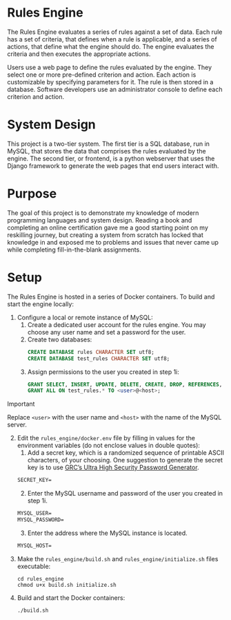# Rules Engine
The Rules Engine evaluates a series of rules against a set of data. Each rule has a set of criteria, that defines when a rule is applicable, and a series of actions, that define what the engine should do. The engine evaluates the criteria and then executes the appropriate actions.

Users use a web page to define the rules evaluated by the engine. They select one or more pre-defined criterion and action. Each action is customizable by specifying parameters for it. The rule is then stored in a database. Software developers use an administrator console to define each criterion and action.

# System Design
This project is a two-tier system. The first tier is a SQL database, run in MySQL, that stores the data that comprises the rules evaluated by the engine. The second tier, or frontend, is a python webserver that uses the Django framework to generate the web pages that end users interact with.

# Purpose
The goal of this project is to demonstrate my knowledge of modern programming languages and system design. Reading a book and completing an online certification gave me a good starting point on my reskilling journey, but creating a system from scratch has locked that knowledge in and exposed me to problems and issues that never came up while completing fill-in-the-blank assignments.

# Setup
The Rules Engine is hosted in a series of Docker containers. To build and start the engine locally:
1. Configure a local or remote instance of MySQL:
   1. Create a dedicated user account for the rules engine. You may choose any user name and set a password for the user.
   2. Create two databases:
      ```SQL
      CREATE DATABASE rules CHARACTER SET utf8;
      CREATE DATABASE test_rules CHARACTER SET utf8;
      ```
   3. Assign permissions to the user you created in step 1i:
       ```SQL
       GRANT SELECT, INSERT, UPDATE, DELETE, CREATE, DROP, REFERENCES, INDEX, ALTER ON rules.* TO <user>@<host>;
       GRANT ALL ON test_rules.* TO <user>@<host>;
       ```
> [!IMPORTANT]
> Replace `<user>` with the user name and `<host>` with the name of the MySQL server.
2. Edit the `rules_engine/docker.env` file by filling in values for the environment variables (do not enclose values in double quotes):
   1. Add a secret key, which is a randomized sequence of printable ASCII characters, of your choosing. One suggestion to generate the secret key is to use [GRC’s Ultra High Security Password Generator](https://www.grc.com/passwords.htm).
   ```Dockerfile
   SECRET_KEY=
   ```
   2. Enter the MySQL username and password of the user you created in step 1i.
   ```Dockerfile
   MYSQL_USER=
   MYSQL_PASSWORD=
   ```
   3. Enter the address where the MySQL instance is located.
   ```Dockerfile
   MYSQL_HOST=
   ```
3. Make the `rules_engine/build.sh` and `rules_engine/initialize.sh` files executable:
   ```Shell
   cd rules_engine
   chmod u+x build.sh initialize.sh
   ```
4. Build and start the Docker containers:
   ```Shell
   ./build.sh
   ```
